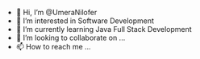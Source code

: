 - 👋 Hi, I’m @UmeraNilofer
- 👀 I’m interested in Software Development
- 🌱 I’m currently learning Java Full Stack Development
- 💞️ I’m looking to collaborate on ...
- 📫 How to reach me ...

<!---
UmeraNilofer/UmeraNilofer is a ✨ special ✨ repository because its `README.md` (this file) appears on your GitHub profile.
You can click the Preview link to take a look at your changes.
--->
